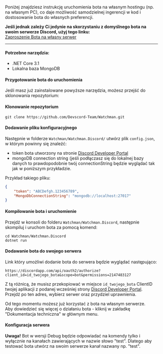 Poniżej znajdziesz instrukcję uruchomienia bota na własnym hostingu (np. na własnym PC), co daje możliwość samodzielnej ingerencji w kod i dostosowanie bota do własnych preferencji.  

**Jeśli jednak zależy Ci jedynie na skorzystaniu z domyślnego bota na swoim serwerze Discord, użyj tego linku:**  
[Zaproszenie Bota na własny serwer](https://discordapp.com/api/oauth2/authorize?client_id=636274997786312723&permissions=2147483127&scope=bot)  

***  

#### Potrzebne narzędzia:  

* .NET Core 3.1  
* Lokalna baza MongoDB  

#### Przygotowanie bota do uruchomienia  

Jeśli masz już zainstalowane powyższe narzędzia, możesz przejść do sklonowania repozytorium:  

#### Klonowanie repozytorium  

```  
git clone https://github.com/Devscord-Team/Watchman.git  
```  

#### Dodawanie pliku konfiguracyjnego  

Następnie w folderze `Watchman/Watchman.Discord/` utwórz plik `config.json`, w którym powinny się znaleźć:  
* token bota utworzony na stronie [Discord Developer Portal](https://discordapp.com/developers/applications)  
* mongoDB connection string (jeśli podłączasz się do lokalnej bazy danych to prawdopodobnie twój connectionString będzie wyglądać tak jak w poniższym przykładzie.  

Przykład takiego pliku:  
```json  
{  
    "token": "ABCDefgh.123456789",  
    "MongoDbConnectionString": "mongodb://localhost:27017"  
}  
```  

#### Kompilowanie bota i uruchomienie  

Przejdź w konsoli do folderu `Watchman/Watchman.Discord`, następnie skompiluj i uruchom bota za pomocą komend:  

```  
cd Watchman/Watchman.Discord  
dotnet run  
```  

#### Dodawanie bota do swojego serwera  

Link który umożliwi dodanie bota do serwera będzie wyglądać następująco:  

```  
https://discordapp.com/api/oauth2/authorize?client_id=id_twojego_bota&scope=bot&permissions=2147483127  
```  

Z tą różnicą, że musisz przekopiować w miejsce `id_twojego_bota` ClientID twojej aplikacji z podanej wcześniej strony [Discord Developer Portal](https://discordapp.com/developers/applications).
Przejdź po ten adres, wybierz serwer oraz przydziel uprawnienia.  

Od tego momentu możesz już korzystać z bota na własnym serwerze.  
Aby dowiedzieć się więcej o działaniu bota - kliknij w zakładkę "Dokumentacja techniczna" w głównym  menu.  

#### Konfiguracja serwera

**Uwaga!** Bot w wersji Debug będzie odpowiadać na komendy tylko i wyłącznie na kanałach zawierających w nazwie słowo "test". Dlatego aby testować bota utwórz na swoim serwerze kanał nazwany np. "test".  
